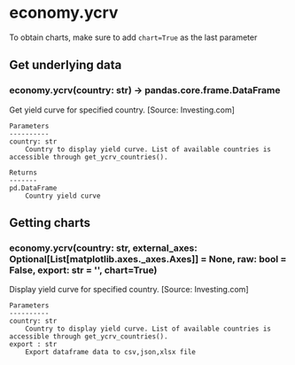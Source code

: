 # economy.ycrv

To obtain charts, make sure to add `chart=True` as the last parameter

## Get underlying data 
### economy.ycrv(country: str) -> pandas.core.frame.DataFrame

Get yield curve for specified country. [Source: Investing.com]

    Parameters
    ----------
    country: str
        Country to display yield curve. List of available countries is accessible through get_ycrv_countries().

    Returns
    -------
    pd.DataFrame
        Country yield curve

## Getting charts 
### economy.ycrv(country: str, external_axes: Optional[List[matplotlib.axes._axes.Axes]] = None, raw: bool = False, export: str = '', chart=True)

Display yield curve for specified country. [Source: Investing.com]

    Parameters
    ----------
    country: str
        Country to display yield curve. List of available countries is accessible through get_ycrv_countries().
    export : str
        Export dataframe data to csv,json,xlsx file
